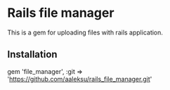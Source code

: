Rails file manager
==================

This is a gem for uploading files with rails application.

Installation
------------

gem 'file_manager', :git => 'https://github.com/aaleksu/rails_file_manager.git'
